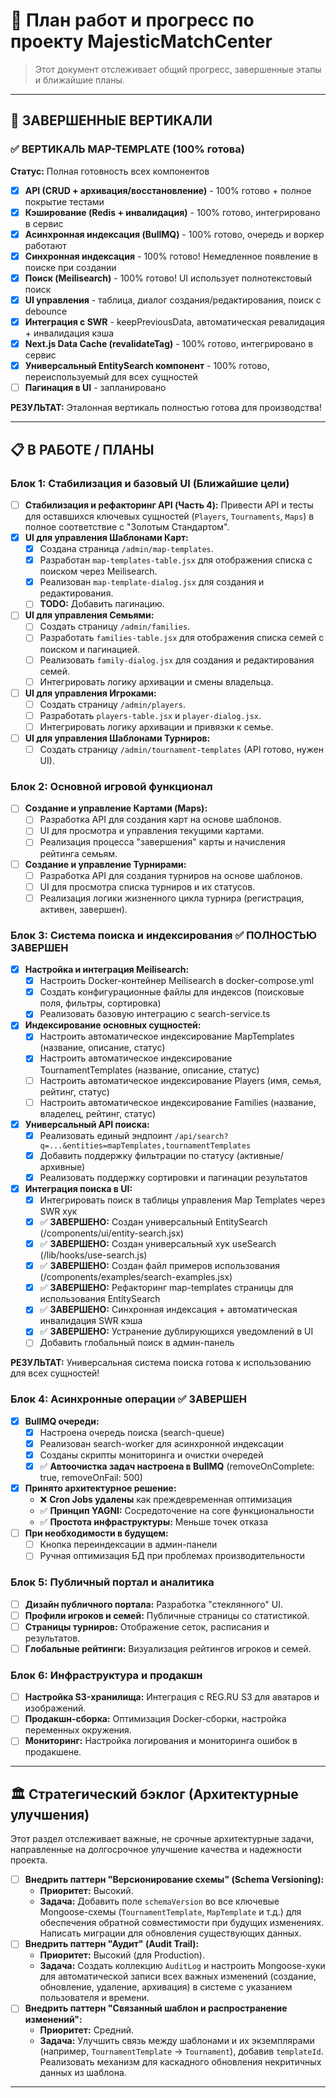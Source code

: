 # 🎯 План работ и прогресс по проекту MajesticMatchCenter

> Этот документ отслеживает общий прогресс, завершенные этапы и ближайшие планы.

---

## 🎉 ЗАВЕРШЕННЫЕ ВЕРТИКАЛИ

### ✅ **ВЕРТИКАЛЬ MAP-TEMPLATE (100% готова)**
**Статус:** Полная готовность всех компонентов
- [x] **API (CRUD + архивация/восстановление)** - 100% готово + полное покрытие тестами
- [x] **Кэширование (Redis + инвалидация)** - 100% готово, интегрировано в сервис
- [x] **Асинхронная индексация (BullMQ)** - 100% готово, очередь и воркер работают
- [x] **Синхронная индексация** - 100% готово! Немедленное появление в поиске при создании
- [x] **Поиск (Meilisearch)** - 100% готово! UI использует полнотекстовый поиск
- [x] **UI управления** - таблица, диалог создания/редактирования, поиск с debounce
- [x] **Интеграция с SWR** - keepPreviousData, автоматическая ревалидация + инвалидация кэша
- [x] **Next.js Data Cache (revalidateTag)** - 100% готово, интегрировано в сервис
- [x] **Универсальный EntitySearch компонент** - 100% готово, переиспользуемый для всех сущностей
- [ ] **Пагинация в UI** - запланировано

**РЕЗУЛЬТАТ:** Эталонная вертикаль полностью готова для производства!

---

## 📋 В РАБОТЕ / ПЛАНЫ

### Блок 1: Стабилизация и базовый UI (Ближайшие цели)
- [ ] **Стабилизация и рефакторинг API (Часть 4):** Привести API и тесты для оставшихся ключевых сущностей (`Players`, `Tournaments`, `Maps`) в полное соответствие с "Золотым Стандартом".
- [x] **UI для управления Шаблонами Карт:**
    - [x] Создана страница `/admin/map-templates`.
    - [x] Разработан `map-templates-table.jsx` для отображения списка с поиском через Meilisearch.
    - [x] Реализован `map-template-dialog.jsx` для создания и редактирования.
    - [ ] **TODO:** Добавить пагинацию.
- [ ] **UI для управления Семьями:**
    - [ ] Создать страницу `/admin/families`.
    - [ ] Разработать `families-table.jsx` для отображения списка семей с поиском и пагинацией.
    - [ ] Реализовать `family-dialog.jsx` для создания и редактирования семей.
    - [ ] Интегрировать логику архивации и смены владельца.
- [ ] **UI для управления Игроками:**
    - [ ] Создать страницу `/admin/players`. 
    - [ ] Разработать `players-table.jsx` и `player-dialog.jsx`.
    - [ ] Интегрировать логику архивации и привязки к семье.
- [ ] **UI для управления Шаблонами Турниров:**
    - [ ] Создать страницу `/admin/tournament-templates` (API готово, нужен UI).

### Блок 2: Основной игровой функционал
- [ ] **Создание и управление Картами (Maps):**
    - [ ] Разработка API для создания карт на основе шаблонов.
    - [ ] UI для просмотра и управления текущими картами.
    - [ ] Реализация процесса "завершения" карты и начисления рейтинга семьям.
- [ ] **Создание и управление Турнирами:**
    - [ ] Разработка API для создания турниров на основе шаблонов.
    - [ ] UI для просмотра списка турниров и их статусов.
    - [ ] Реализация логики жизненного цикла турнира (регистрация, активен, завершен).

### Блок 3: Система поиска и индексирования ✅ **ПОЛНОСТЬЮ ЗАВЕРШЕН**
- [x] **Настройка и интеграция Meilisearch:**
    - [x] Настроить Docker-контейнер Meilisearch в docker-compose.yml
    - [x] Создать конфигурационные файлы для индексов (поисковые поля, фильтры, сортировка)
    - [x] Реализовать базовую интеграцию с search-service.ts
- [x] **Индексирование основных сущностей:**
    - [x] Настроить автоматическое индексирование MapTemplates (название, описание, статус)
    - [x] Настроить автоматическое индексирование TournamentTemplates (название, описание, статус)
    - [ ] Настроить автоматическое индексирование Players (имя, семья, рейтинг, статус)
    - [ ] Настроить автоматическое индексирование Families (название, владелец, рейтинг, статус)
- [x] **Универсальный API поиска:**
    - [x] Реализовать единый эндпоинт `/api/search?q=...&entities=mapTemplates,tournamentTemplates`
    - [x] Добавить поддержку фильтрации по статусу (активные/архивные)
    - [x] Реализовать поддержку сортировки и пагинации результатов
- [x] **Интеграция поиска в UI:**
    - [x] Интегрировать поиск в таблицы управления Map Templates через SWR хук
    - [x] ✅ **ЗАВЕРШЕНО:** Создан универсальный EntitySearch (/components/ui/entity-search.jsx)
    - [x] ✅ **ЗАВЕРШЕНО:** Создан универсальный хук useSearch (/lib/hooks/use-search.js)  
    - [x] ✅ **ЗАВЕРШЕНО:** Создан файл примеров использования (/components/examples/search-examples.jsx)
    - [x] ✅ **ЗАВЕРШЕНО:** Рефакторинг map-templates страницы для использования EntitySearch
    - [x] ✅ **ЗАВЕРШЕНО:** Синхронная индексация + автоматическая инвалидация SWR кэша
    - [x] ✅ **ЗАВЕРШЕНО:** Устранение дублирующихся уведомлений в UI
    - [ ] Добавить глобальный поиск в админ-панель

**РЕЗУЛЬТАТ:** Универсальная система поиска готова к использованию для всех сущностей!

### Блок 4: Асинхронные операции ✅ **ЗАВЕРШЕН**
- [x] **BullMQ очереди:**
    - [x] Настроена очередь поиска (search-queue)
    - [x] Реализован search-worker для асинхронной индексации
    - [x] Созданы скрипты мониторинга и очистки очередей
    - [x] ✅ **Автоочистка задач настроена в BullMQ** (removeOnComplete: true, removeOnFail: 500)
- [x] **Принято архитектурное решение:** 
    - ❌ **Cron Jobs удалены** как преждевременная оптимизация
    - ✅ **Принцип YAGNI:** Сосредоточение на core функциональности
    - ✅ **Простота инфраструктуры:** Меньше точек отказа
- [ ] **При необходимости в будущем:**
    - [ ] Кнопка переиндексации в админ-панели
    - [ ] Ручная оптимизация БД при проблемах производительности

### Блок 5: Публичный портал и аналитика
- [ ] **Дизайн публичного портала:** Разработка "стеклянного" UI.
- [ ] **Профили игроков и семей:** Публичные страницы со статистикой.
- [ ] **Страницы турниров:** Отображение сеток, расписания и результатов.
- [ ] **Глобальные рейтинги:** Визуализация рейтингов игроков и семей.

### Блок 6: Инфраструктура и продакшн
- [ ] **Настройка S3-хранилища:** Интеграция с REG.RU S3 для аватаров и изображений.
- [ ] **Продакшн-сборка:** Оптимизация Docker-сборки, настройка переменных окружения.
- [ ] **Мониторинг:** Настройка логирования и мониторинга ошибок в продакшене.

---

## 🏛️ Стратегический бэклог (Архитектурные улучшения)

Этот раздел отслеживает важные, не срочные архитектурные задачи, направленные на долгосрочное улучшение качества и надежности проекта.

- [ ] **Внедрить паттерн "Версионирование схемы" (Schema Versioning):**
    - **Приоритет:** Высокий.
    - **Задача:** Добавить поле `schemaVersion` во все ключевые Mongoose-схемы (`TournamentTemplate`, `MapTemplate` и т.д.) для обеспечения обратной совместимости при будущих изменениях. Написать миграции для обновления существующих данных.
- [ ] **Внедрить паттерн "Аудит" (Audit Trail):**
    - **Приоритет:** Высокий (для Production).
    - **Задача:** Создать коллекцию `AuditLog` и настроить Mongoose-хуки для автоматической записи всех важных изменений (создание, обновление, удаление, архивация) в системе с указанием пользователя и времени.
- [ ] **Внедрить паттерн "Связанный шаблон и распространение изменений":**
    - **Приоритет:** Средний.
    - **Задача:** Улучшить связь между шаблонами и их экземплярами (например, `TournamentTemplate` -> `Tournament`), добавив `templateId`. Реализовать механизм для каскадного обновления некритичных данных из шаблона.

---
